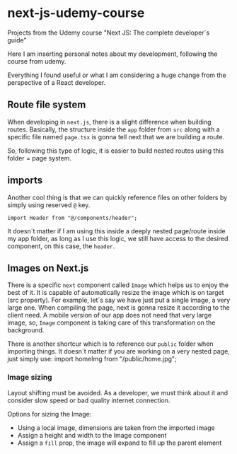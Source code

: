 # next-js-udemy-course

Projects from the Udemy course "Next JS: The complete developer´s guide"

Here I am inserting personal notes about my development, following the course from udemy.

Everything I found useful or what I am considering a huge change from the perspective of a React developer.

## Route file system

When developing in `next.js`, there is a slight difference when building routes. Basically, the structure inside the 
`app` folder from `src` along with a specific file named `page.tsx` is gonna tell next that we are building a route.

So, following this type of logic, it is easier to build nested routes using this folder = page system.


## imports

Another cool thing is that we can quickly reference files on other folders by simply using reserved `@` key.

    import Header from "@/components/header";

It doesn´t matter if I am using this inside a deeply nested page/route inside my app folder, as long as I use this 
logic, we still have access to the desired component, on this case, the `header`.

## Images on Next.js

There is a specific `next` component called `Image` which helps us to enjoy the best of it. It is capable of automatically resize the image which is on target (src property). For example, let´s say we have just put a single image, a very large one. When compiling the page, next is gonna resize it according to the client need. A mobile version of our app does not need that very large image, so, `Image` component is taking care of this transformation on the background.

There is another shortcur which is to reference our `public` folder when importing things. It doesn´t matter if you
are working on a very nested page, just simply use:
    import homeImg from "/public/home.jpg";

### Image sizing

Layout shifting must be avoided. As a developer, we must think about it and consider slow speed or bad quality internet
connection.

Options for sizing the Image:

- Using a local image, dimensions are taken from the imported image
- Assign a height and width to the Image component
- Assign a `fill` prop, the image will expand to fill up the parent element

## 